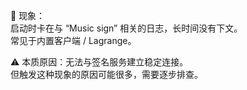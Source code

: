 📌 现象：  
启动时卡在与 “Music sign” 相关的日志，长时间没有下文。  
常见于内置客户端 / Lagrange。  

⚠️ 本质原因：无法与签名服务建立稳定连接。  
但触发这种现象的原因可能很多，需要逐步排查。